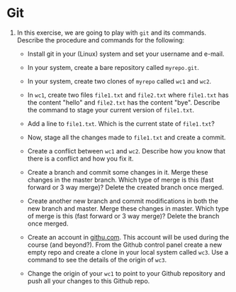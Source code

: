 
Git
===

1. In this exercise, we are going to play with ``git`` and its commands. 
   Describe the procedure and commands for the following:

   * Install git in your (Linux) system and set your username and e-mail.

   * In your system, create a bare repository called ``myrepo.git``.
    
   * In your system, create two clones of ``myrepo`` called ``wc1`` and ``wc2``.
    
   * In ``wc1``, create two files ``file1.txt`` and ``file2.txt`` where
      ``file1.txt`` has the content "hello" and ``file2.txt`` has the content
      "bye". Describe the command to stage your current version of
      ``file1.txt``. 
    
   * Add a line to ``file1.txt``. Which is the current state of ``file1.txt``?
    
   * Now, stage all the changes made to ``file1.txt`` and create a commit.

   * Create a conflict between ``wc1`` and ``wc2``. Describe how you know that
     there is a conflict and how you fix it.
    
   * Create a branch and commit some changes in it. Merge these changes in the
     master branch. Which type of merge is this (fast forward or 3 way merge)?
     Delete the created branch once merged.
    
    
   * Create another new branch and commit modifications in both the new branch
     and master. Merge these changes in master. Which type of merge is this
     (fast forward or 3 way merge)? Delete the branch once merged.
    
   * Create an account in [githu.com](github.com). This account will be used during
     the course (and beyond?). From the Github control panel create a new empty
     repo and create a clone in your local system called ``wc3``. Use a command
     to see the details of the origin of ``wc3``.
    
   * Change the origin of your ``wc1`` to point to your Github repository and
     push all your changes to this Github repo.
